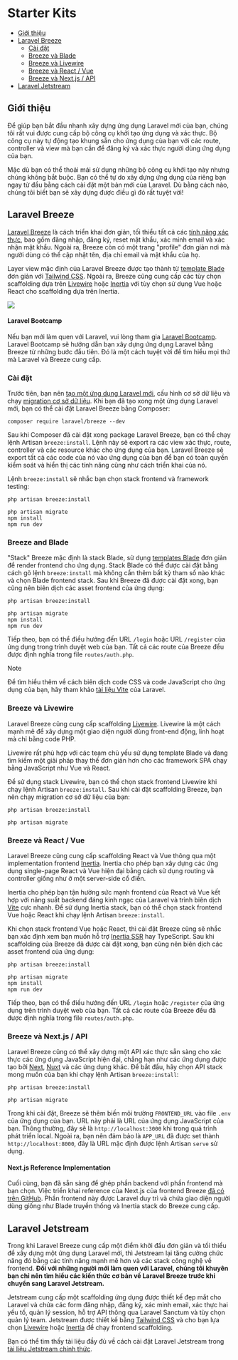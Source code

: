 # Starter Kits

- [Giới thiệu](#introduction)
- [Laravel Breeze](#laravel-breeze)
    - [Cài đặt](#laravel-breeze-installation)
    - [Breeze và Blade](#breeze-and-blade)
    - [Breeze và Livewire](#breeze-and-livewire)
    - [Breeze và React / Vue](#breeze-and-inertia)
    - [Breeze và Next.js / API](#breeze-and-next)
- [Laravel Jetstream](#laravel-jetstream)

<a name="introduction"></a>
## Giới thiệu

Để giúp bạn bắt đầu nhanh xây dựng ứng dụng Laravel mới của bạn, chúng tôi rất vui được cung cấp bộ công cụ khởi tạo ứng dụng và xác thực. Bộ công cụ này tự động tạo khung sẵn cho ứng dụng của bạn với các route, controller và view mà bạn cần để đăng ký và xác thực người dùng ứng dụng của bạn.

Mặc dù bạn có thể thoải mái sử dụng những bộ công cụ khởi tạo này nhưng chúng không bắt buộc. Bạn có thể tự do xây dựng ứng dụng của riêng bạn ngay từ đầu bằng cách cài đặt một bản mới của Laravel. Dù bằng cách nào, chúng tôi biết bạn sẽ xây dựng được điều gì đó rất tuyệt vời!

<a name="laravel-breeze"></a>
## Laravel Breeze

[Laravel Breeze](https://github.com/laravel/breeze) là cách triển khai đơn giản, tối thiểu tất cả các [tính năng xác thực](/docs/{{version}}/authentication), bao gồm đăng nhập, đăng ký, reset mật khẩu, xác minh email và xác nhận mật khẩu. Ngoài ra, Breeze còn có một trang "profile" đơn giản nơi mà người dùng có thể cập nhật tên, địa chỉ email và mật khẩu của họ.

Layer view mặc định của Laravel Breeze được tạo thành từ [template Blade](/docs/{{version}}/blade) đơn giản với [Tailwind CSS](https://tailwindcss.com). Ngoài ra, Breeze cũng cung cấp các tùy chọn scaffolding dựa trên [Livewire](https://livewire.laravel.com) hoặc [Inertia](https://inertiajs.com) với tùy chọn sử dụng Vue hoặc React cho scaffolding dựa trên Inertia.

<img src="https://laravel.com/img/docs/breeze-register.png">

#### Laravel Bootcamp

Nếu bạn mới làm quen với Laravel, vui lòng tham gia [Laravel Bootcamp](https://bootcamp.laravel.com). Laravel Bootcamp sẽ hướng dẫn bạn xây dựng ứng dụng Laravel bằng Breeze từ những bước đầu tiên. Đó là một cách tuyệt vời để tìm hiểu mọi thứ mà Laravel và Breeze cung cấp.

<a name="laravel-breeze-installation"></a>
### Cài đặt

Trước tiên, bạn nên [tạo một ứng dụng Laravel mới](/docs/{{version}}/installation), cấu hình cơ sở dữ liệu và chạy [migration cơ sở dữ liệu](/docs/{{version}}/migrations). Khi bạn đã tạo xong một ứng dụng Laravel mới, bạn có thể cài đặt Laravel Breeze bằng Composer:

```shell
composer require laravel/breeze --dev
```

Sau khi Composer đã cài đặt xong package Laravel Breeze, bạn có thể chạy lệnh Artisan `breeze:install`. Lệnh này sẽ export ra các view xác thực, route, controller và các resource khác cho ứng dụng của bạn. Laravel Breeze sẽ export tất cả các code của nó vào ứng dụng của bạn để bạn có toàn quyền kiểm soát và hiển thị các tính năng cũng như cách triển khai của nó.

Lệnh `breeze:install` sẽ nhắc bạn chọn stack frontend và framework testing:

```shell
php artisan breeze:install

php artisan migrate
npm install
npm run dev
```

<a name="breeze-and-blade"></a>
### Breeze and Blade

"Stack" Breeze mặc định là stack Blade, sử dụng [templates Blade](/docs/{{version}}/blade) đơn giản để render frontend cho ứng dụng. Stack Blade có thể được cài đặt bằng cách gõ lệnh `breeze:install` mà không cần thêm bất kỳ tham số nào khác và chọn Blade frontend stack. Sau khi Breeze đã được cài đặt xong, bạn cũng nên biên dịch các asset frontend của ứng dụng:

```shell
php artisan breeze:install

php artisan migrate
npm install
npm run dev
```

Tiếp theo, bạn có thể điều hướng đến URL `/login` hoặc URL `/register` của ứng dụng trong trình duyệt web của bạn. Tất cả các route của Breeze đều được định nghĩa trong file `routes/auth.php`.

> [!NOTE]
> Để tìm hiểu thêm về cách biên dịch code CSS và code JavaScript cho ứng dụng của bạn, hãy tham khảo [tài liệu Vite](/docs/{{version}}/vite#running-vite) của Laravel.

<a name="breeze-and-livewire"></a>
### Breeze và Livewire

Laravel Breeze cũng cung cấp scaffolding [Livewire](https://livewire.laravel.com). Livewire là một cách mạnh mẽ để xây dựng một giao diện người dùng front-end động, linh hoạt mà chỉ bằng code PHP.

Livewire rất phù hợp với các team chủ yếu sử dụng template Blade và đang tìm kiếm một giải pháp thay thế đơn giản hơn cho các framework SPA chạy bằng JavaScript như Vue và React.

Để sử dụng stack Livewire, bạn có thể chọn stack frontend Livewire khi chạy lệnh Artisan `breeze:install`. Sau khi cài đặt scaffolding Breeze, bạn nên chạy migration cơ sở dữ liệu của bạn:

```shell
php artisan breeze:install

php artisan migrate
```

<a name="breeze-and-inertia"></a>
### Breeze và React / Vue

Laravel Breeze cũng cung cấp scaffolding React và Vue thông qua một implementation frontend [Inertia](https://inertiajs.com). Inertia cho phép bạn xây dựng các ứng dụng single-page React và Vue hiện đại bằng cách sử dụng routing và controller giống như ở một server-side cổ điển.

Inertia cho phép bạn tận hưởng sức mạnh frontend của React và Vue kết hợp với năng suất backend đáng kinh ngạc của Laravel và trình biên dịch [Vite](https://vitejs.dev) cực nhanh. Để sử dụng Inertia stack, bạn có thể chọn stack frontend Vue hoặc React khi chạy lệnh Artisan `breeze:install`.

Khi chọn stack frontend Vue hoặc React, thì cài đặt Breeze cũng sẽ nhắc bạn xác định xem bạn muốn hỗ trợ [Inertia SSR](https://inertiajs.com/server-side-rendering) hay TypeScript. Sau khi scaffolding của Breeze đã được cài đặt xong, bạn cũng nên biên dịch các asset frontend của ứng dụng:

```shell
php artisan breeze:install

php artisan migrate
npm install
npm run dev
```

Tiếp theo, bạn có thể điều hướng đến URL `/login` hoặc `/register` của ứng dụng trên trình duyệt web của bạn. Tất cả các route của Breeze đều đã được định nghĩa trong file `routes/auth.php`.

<a name="breeze-and-next"></a>
### Breeze và Next.js / API

Laravel Breeze cũng có thể xây dựng một API xác thực sẵn sàng cho xác thực các ứng dụng JavaScript hiện đại, chẳng hạn như các ứng dụng được tạo bởi [Next](https://nextjs.org), [Nuxt](https://nuxt.com) và các ứng dụng khác. Để bắt đầu, hãy chọn API stack mong muốn của bạn khi chạy lệnh Artisan `breeze:install`:

```shell
php artisan breeze:install

php artisan migrate
```

Trong khi cài đặt, Breeze sẽ thêm biến môi trường `FRONTEND_URL` vào file `.env` của ứng dụng của bạn. URL này phải là URL của ứng dụng JavaScript của bạn. Thông thường, đây sẽ là `http://localhost:3000` khi trong quá trình phát triển local. Ngoài ra, bạn nên đảm bảo là `APP_URL` đã được set thành `http://localhost:8000`, đây là URL mặc định được lệnh Artisan `serve` sử dụng.

<a name="next-reference-implementation"></a>
#### Next.js Reference Implementation

Cuối cùng, bạn đã sẵn sàng để ghép phần backend với phần frontend mà bạn chọn. Việc triển khai reference của Next.js của frontend Breeze [đã có trên GitHub](https://github.com/laravel/breeze-next). Phần frontend này được Laravel duy trì và chứa giao diện người dùng giống như Blade truyền thống và Inertia stack do Breeze cung cấp.

<a name="laravel-jetstream"></a>
## Laravel Jetstream

Trong khi Laravel Breeze cung cấp một điểm khởi đầu đơn giản và tối thiểu để xây dựng một ứng dụng Laravel mới, thì Jetstream lại tăng cường chức năng đó bằng các tính năng mạnh mẽ hơn và các stack công nghệ về frontend. **Đối với những người mới làm quen với Laravel, chúng tôi khuyên bạn chỉ nên tìm hiểu các kiến thức cơ bản về Laravel Breeze trước khi chuyển sang Laravel Jetstream.**

Jetstream cung cấp một scaffolding ứng dụng được thiết kế đẹp mắt cho Laravel và chứa các form đăng nhập, đăng ký, xác minh email, xác thực hai yếu tố, quản lý session, hỗ trợ API thông qua Laravel Sanctum và tùy chọn quản lý team. Jetstream được thiết kế bằng [Tailwind CSS](https://tailwindcss.com) và cho bạn lựa chọn [Livewire](https://livewire.laravel.com) hoặc [Inertia](https://inertiajs.com) để chạy frontend scaffolding.

Bạn có thể tìm thấy tài liệu đầy đủ về cách cài đặt Laravel Jetstream trong [tài liệu Jetstream chính thức](https://jetstream.laravel.com).
